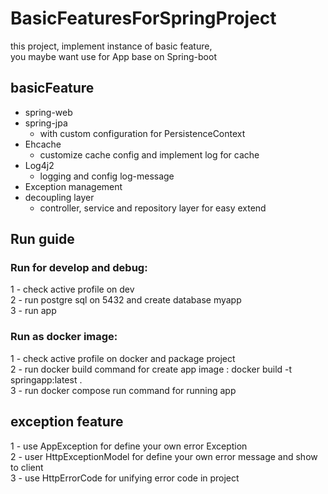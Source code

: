 # BasicFeaturesForSpringProject

this project, implement instance of basic feature, <br> you maybe want use for App base on Spring-boot <br>

## basicFeature
- spring-web
- spring-jpa
    - with custom configuration for PersistenceContext 
- Ehcache 
    - customize cache config and implement log for cache
- Log4j2 
    - logging and config log-message
- Exception management
- decoupling layer
    - controller, service and repository layer for easy extend

## Run guide
### Run for develop and debug: <br>
1 - check active profile on dev <br>
2 - run postgre sql on 5432 and create database myapp <br>
3 - run app <br>

### Run as docker image: <br>
1 - check active profile on docker and package project <br>
2 - run docker build command for create app image : docker build -t springapp:latest .
<br>
3 - run docker compose run command for running app <br>


## exception feature

1 - use AppException for define your own error Exception <br>
2 - user HttpExceptionModel for define your own error message and show to client <br>
3 - use HttpErrorCode for unifying error code in project <br>